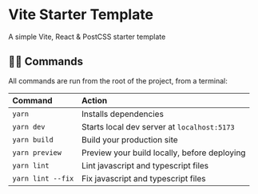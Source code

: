 # Vite Starter Template

A simple Vite, React & PostCSS starter template

## 👩‍💻 Commands

All commands are run from the root of the project, from a terminal:

| Command           | Action                                       |
| :---------------- | :------------------------------------------- |
| `yarn`            | Installs dependencies                        |
| `yarn dev`        | Starts local dev server at `localhost:5173`  |
| `yarn build`      | Build your production site                   |
| `yarn preview`    | Preview your build locally, before deploying |
| `yarn lint`       | Lint javascript and typescript files         |
| `yarn lint --fix` | Fix javascript and typescript files          |
